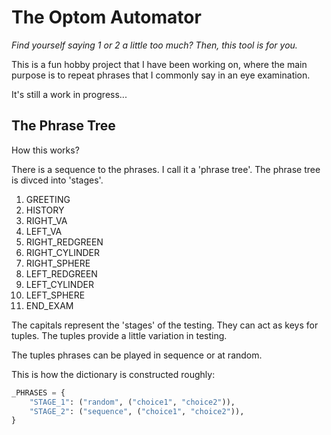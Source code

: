 # The Optom Automator

_Find yourself saying 1 or 2 a little too much? Then, this tool is for you._

This is a fun hobby project that I have been working on, where the main purpose is to repeat phrases that I commonly say in an eye examination.

It's still a work in progress...

## The Phrase Tree

How this works?

There is a sequence to the phrases. I call it a 'phrase tree'. The phrase tree is divced into 'stages'.

1. GREETING
2. HISTORY
3. RIGHT_VA
4. LEFT_VA
5. RIGHT_REDGREEN
6. RIGHT_CYLINDER
7. RIGHT_SPHERE
8. LEFT_REDGREEN
9. LEFT_CYLINDER
10. LEFT_SPHERE
11. END_EXAM

The capitals represent the 'stages' of the testing. They can act as keys for tuples. The tuples provide a little variation in testing.

The tuples phrases can be played in sequence or at random.

This is how the dictionary is constructed roughly:

```python
_PHRASES = {
    "STAGE_1": ("random", ("choice1", "choice2")),
    "STAGE_2": ("sequence", ("choice1", "choice2")),
}
```
